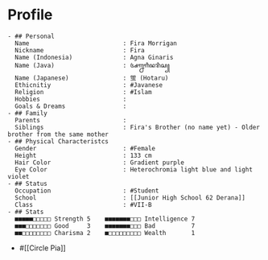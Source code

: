 # Profile
	- ## Personal
	  Name                          : Fira Morrigan
	  Nickname                      : Fira
	  Name (Indonesia)              : Agna Ginaris
	  Name (Java)                   : ꦄꦒ꧀ꦤꦒꦶꦤꦫꦶꦱ꧀
	  Name (Japanese)               : 蛍 (Hotaru)
	  Ethicnitiy                    : #Javanese
	  Religion                      : #Islam
	  Hobbies                       : 
	  Goals & Dreams                :
	- ## Family
	  Parents                       : 
	  Siblings                      : Fira's Brother (no name yet) - Older brother from the same mother
	- ## Physical Characteristcs
	  Gender                        : #Female 
	  Height                        : 133 cm
	  Hair Color                    : Gradient purple
	  Eye Color                     : Heterochromia light blue and light violet
	- ## Status
	  Occupation                    : #Student
	  School                        : [[Junior High School 62 Derana]] 
	  Class                         : #VII-B
	- ## Stats
	  ■■■■■□□□□□ Strength 5    ■■■■■■■□□□ Intelligence 7  
	  ■■■□□□□□□□ Good     3    ■■■■■■■□□□ Bad          7  
	  ■■□□□□□□□□ Charisma 2    ■□□□□□□□□□ Wealth       1
- #[[Circle Pia]]